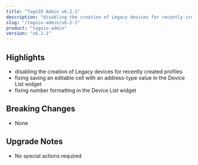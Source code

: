 ```yaml
---
title: "TagoIO Admin v6.2.1"
description: "disabling the creation of Legacy devices for recently created profiles"
slug: "/tagoio-admin/v6-2-1"
product: "tagoio-admin"
version: "v6.2.1"
---
```


## Highlights

- disabling the creation of Legacy devices for recently created profiles
- fixing saving an editable cell with an address-type value in the Device List widget
- fixing number formatting in the Device List widget

## Breaking Changes

- None

## Upgrade Notes

- No special actions required
